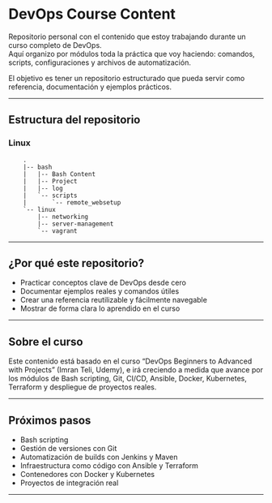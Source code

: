 # DevOps Course Content

Repositorio personal con el contenido que estoy trabajando durante un curso completo de DevOps.  
Aquí organizo por módulos toda la práctica que voy haciendo: comandos, scripts, configuraciones y archivos de automatización.

El objetivo es tener un repositorio estructurado que pueda servir como referencia, documentación y ejemplos prácticos.

---

## Estructura del repositorio

### Linux

        .
        |-- bash
        |   |-- Bash Content
        |   |-- Project
        |   |-- log
        |   `-- scripts
        |       `-- remote_websetup
        `-- linux
            |-- networking
            |-- server-management
            `-- vagrant




---

## ¿Por qué este repositorio?

- Practicar conceptos clave de DevOps desde cero
- Documentar ejemplos reales y comandos útiles
- Crear una referencia reutilizable y fácilmente navegable
- Mostrar de forma clara lo aprendido en el curso

---

## Sobre el curso

Este contenido está basado en el curso “DevOps Beginners to Advanced with Projects” (Imran Teli, Udemy), e irá creciendo a medida que avance por los módulos de Bash scripting, Git, CI/CD, Ansible, Docker, Kubernetes, Terraform y despliegue de proyectos reales.

---

## Próximos pasos

- Bash scripting
- Gestión de versiones con Git
- Automatización de builds con Jenkins y Maven
- Infraestructura como código con Ansible y Terraform
- Contenedores con Docker y Kubernetes
- Proyectos de integración real

---
